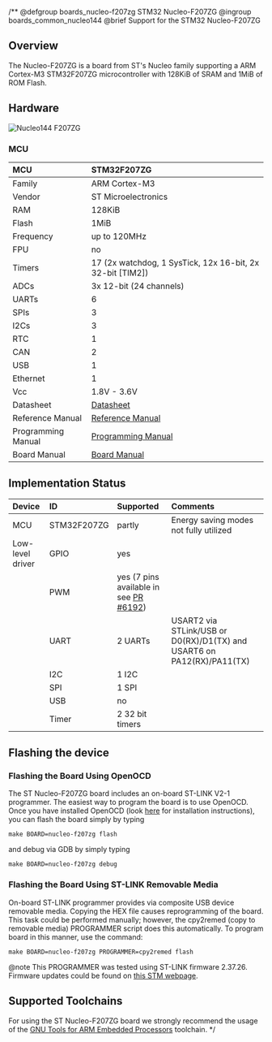/**
@defgroup    boards_nucleo-f207zg STM32 Nucleo-F207ZG
@ingroup     boards_common_nucleo144
@brief       Support for the STM32 Nucleo-F207ZG

## Overview

The Nucleo-F207ZG is a board from ST's Nucleo family supporting a ARM
Cortex-M3
STM32F207ZG microcontroller with 128KiB of SRAM and 1MiB of ROM Flash.

## Hardware

![Nucleo144 F207ZG](https://raw.githubusercontent.com/wiki/RIOT-OS/RIOT/images/nucleo144-board.png)

### MCU

| MCU        | STM32F207ZG       |
|:---------- |:----------------- |
| Family     | ARM Cortex-M3     |
| Vendor     | ST Microelectronics |
| RAM        | 128KiB            |
| Flash      | 1MiB              |
| Frequency  | up to 120MHz      |
| FPU        | no                |
| Timers     | 17 (2x watchdog, 1 SysTick, 12x 16-bit, 2x 32-bit [TIM2]) |
| ADCs       | 3x 12-bit (24 channels) |
| UARTs      | 6                 |
| SPIs       | 3                 |
| I2Cs       | 3                 |
| RTC        | 1                 |
| CAN        | 2                 |
| USB        | 1                 |
| Ethernet   | 1                 |
| Vcc        | 1.8V - 3.6V       |
| Datasheet  | [Datasheet](http://www.st.com/resource/en/datasheet/stm32f207zg.pdf) |
| Reference Manual | [Reference Manual](http://www.st.com/resource/en/reference_manual/cd00225773.pdf) |
| Programming Manual | [Programming Manual](http://www.st.com/resource/en/programming_manual/cd00228163.pdf) |
| Board Manual | [Board Manual](http://www.st.com/resource/en/user_manual/dm00244518.pdf) |

## Implementation Status

| Device | ID        | Supported | Comments  |
|:------------- |:------------- |:------------- |:------------- |
| MCU        | STM32F207ZG   | partly    | Energy saving modes not fully utilized |
| Low-level driver | GPIO    | yes       | |
|        | PWM       | yes (7 pins available in see [PR #6192](https://github.com/RIOT-OS/RIOT/pull/6192))   |  |
|        | UART      | 2 UARTs       | USART2 via STLink/USB or D0(RX)/D1(TX) and USART6 on PA12(RX)/PA11(TX) |
|        | I2C       | 1 I2C     | |
|        | SPI       | 1 SPI     | |
|        | USB       | no        | |
|        | Timer     | 2 32 bit timers       | |

## Flashing the device

### Flashing the Board Using OpenOCD

The ST Nucleo-F207ZG board includes an on-board ST-LINK V2-1 programmer. The
easiest way to program the board is to use OpenOCD. Once you have installed
OpenOCD (look [here](https://github.com/RIOT-OS/RIOT/wiki/OpenOCD) for
installation instructions), you can flash the board simply by typing

```
make BOARD=nucleo-f207zg flash
```
and debug via GDB by simply typing
```
make BOARD=nucleo-f207zg debug
```

### Flashing the Board Using ST-LINK Removable Media

On-board ST-LINK programmer provides via composite USB device removable media.
Copying the HEX file causes reprogramming of the board. This task
could be performed manually; however, the cpy2remed (copy to removable
media) PROGRAMMER script does this automatically. To program board in
this manner, use the command:
```
make BOARD=nucleo-f207zg PROGRAMMER=cpy2remed flash
```
@note This PROGRAMMER was tested using ST-LINK firmware 2.37.26. Firmware updates
could be found on [this STM webpage](https://www.st.com/en/development-tools/stsw-link007.html).

## Supported Toolchains
For using the ST Nucleo-F207ZG board we strongly recommend the usage of the
[GNU Tools for ARM Embedded Processors](https://launchpad.net/gcc-arm-embedded)
toolchain.
 */
